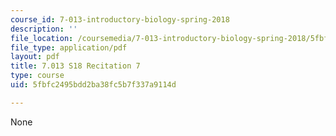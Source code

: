 ```yaml
---
course_id: 7-013-introductory-biology-spring-2018
description: ''
file_location: /coursemedia/7-013-introductory-biology-spring-2018/5fbfc2495bdd2ba38fc5b7f337a9114d_MIT7_013s18R7Q.pdf
file_type: application/pdf
layout: pdf
title: 7.013 S18 Recitation 7
type: course
uid: 5fbfc2495bdd2ba38fc5b7f337a9114d

---
```

None